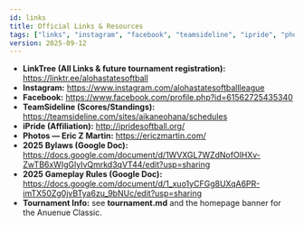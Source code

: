 ```yaml
---
id: links
title: Official Links & Resources
tags: ["links", "instagram", "facebook", "teamsideline", "ipride", "photos", "linktree", "tournament"]
version: 2025-09-12
---
```


- **LinkTree (All Links & future tournament registration):** https://linktr.ee/alohastatesoftball  
- **Instagram:** https://www.instagram.com/alohastatesoftballleague  
- **Facebook:** https://www.facebook.com/profile.php?id=61562725435340  
- **TeamSideline (Scores/Standings):** https://teamsideline.com/sites/aikaneohana/schedules  
- **iPride (Affiliation):** http://ipridesoftball.org/  
- **Photos — Eric Z Martin:** https://ericzmartin.com/  
- **2025 Bylaws (Google Doc):** https://docs.google.com/document/d/1WVXGL7WZdNofOlHXv-ZwTB6xWIgGlyIvQmrkd3qVT44/edit?usp=sharing  
- **2025 Gameplay Rules (Google Doc):** https://docs.google.com/document/d/1_xuo1yCFGg8UXqA6PR-imTX50Zg0jvBTya6zu_9bNUc/edit?usp=sharing  
- **Tournament Info:** see **tournament.md** and the homepage banner for the Anuenue Classic.